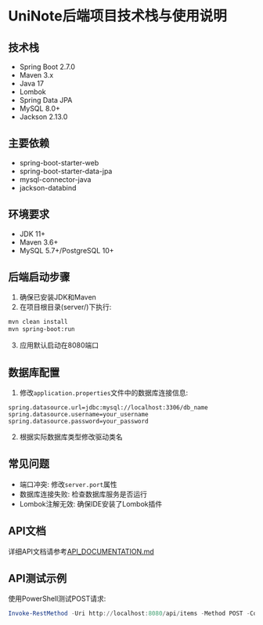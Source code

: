 # UniNote后端项目技术栈与使用说明

## 技术栈
- Spring Boot 2.7.0
- Maven 3.x
- Java 17
- Lombok
- Spring Data JPA
- MySQL 8.0+
- Jackson 2.13.0

## 主要依赖
- spring-boot-starter-web
- spring-boot-starter-data-jpa
- mysql-connector-java
- jackson-databind

## 环境要求
- JDK 11+
- Maven 3.6+
- MySQL 5.7+/PostgreSQL 10+

## 后端启动步骤
1. 确保已安装JDK和Maven
2. 在项目根目录(server/)下执行:
```bash
mvn clean install
mvn spring-boot:run
```
3. 应用默认启动在8080端口

## 数据库配置
1. 修改`application.properties`文件中的数据库连接信息:
```properties
spring.datasource.url=jdbc:mysql://localhost:3306/db_name
spring.datasource.username=your_username
spring.datasource.password=your_password
```
2. 根据实际数据库类型修改驱动类名

## 常见问题
- 端口冲突: 修改`server.port`属性
- 数据库连接失败: 检查数据库服务是否运行
- Lombok注解无效: 确保IDE安装了Lombok插件

## API文档
详细API文档请参考[API_DOCUMENTATION.md](API_DOCUMENTATION.md)

## API测试示例
使用PowerShell测试POST请求:
```powershell
Invoke-RestMethod -Uri http://localhost:8080/api/items -Method POST -ContentType application/json -Body '{"name":"测试条目"}'
```